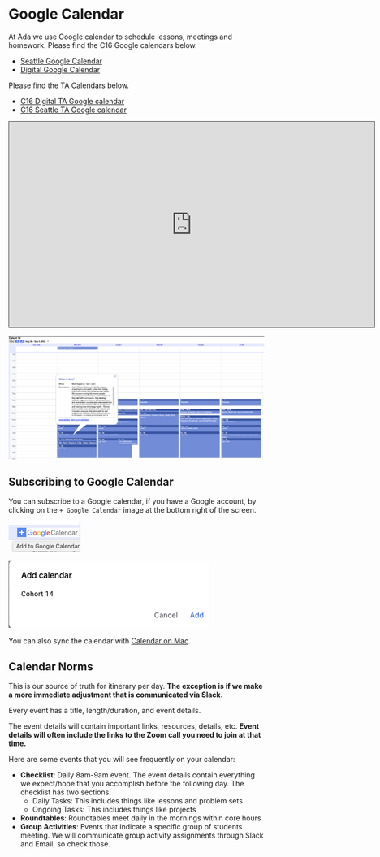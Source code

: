 # Google Calendar

At Ada we use Google calendar to schedule lessons, meetings and homework. Please find the C16 Google calendars below.

* [Seattle Google Calendar](https://calendar.google.com/calendar/u/0?cid=Y19rZ3VxbDZ1MXVqcjB0Z3I4c2Q0b2I1Nmc4c0Bncm91cC5jYWxlbmRhci5nb29nbGUuY29t)
* [Digital Google Calendar](https://calendar.google.com/calendar/embed?src=c_5f463b1m1a0umrfmfvja8dnao8%40group.calendar.google.com&ctz=America%2FLos_Angeles)

Please find the TA Calendars below.

* [C16 Digital TA Google calendar](https://calendar.google.com/calendar/u/0?cid=Y19zYnYwbTZqNGZ0Mmt2aTN1dHBlbWpoMGVoZ0Bncm91cC5jYWxlbmRhci5nb29nbGUuY29t)
* [C16 Seattle TA Google calendar](https://calendar.google.com/calendar/u/0?cid=Y18zZmIzdmF2cjhudjNmNDd2cWVyc2psdmwzb0Bncm91cC5jYWxlbmRhci5nb29nbGUuY29t)

<iframe src="https://adaacademy.hosted.panopto.com/Panopto/Pages/Embed.aspx?id=e1469d77-e54e-414b-96a9-ac1800578b41&autoplay=false&offerviewer=true&showtitle=true&showbrand=false&start=0&interactivity=all" height="405" width="720" style="border: 1px solid #464646;" allowfullscreen allow="autoplay"></iframe>

![Calendar Image](../assets/calendar.png)

## Subscribing to Google Calendar

You can subscribe to a Google calendar, if you have a Google account, by clicking on the `+ Google Calendar` image at the bottom right of the screen.

![Subscribe link](../assets/calendar-subscribe.png)

![Add calendar Cohort 15](../assets/add-calendar.png)

You can also sync the calendar with [Calendar on Mac](https://www.howtogeek.com/tips/how-to-add-your-gmail-calendar-to-the-calendar-on-mac-os-x/).

## Calendar Norms

This is our source of truth for itinerary per day. **The exception is if we make a more immediate adjustment that is communicated via Slack.**

Every event has a title, length/duration, and event details.

The event details will contain important links, resources, details, etc. **Event details will often include the links to the Zoom call you need to join at that time.**

Here are some events that you will see frequently on your calendar:

- **Checklist**: Daily 8am-9am event. The event details contain everything we expect/hope that you accomplish before the following day. The checklist has two sections:
    - Daily Tasks: This includes things like lessons and problem sets
    - Ongoing Tasks: This includes things like projects
- **Roundtables**: Roundtables meet daily in the mornings within core hours
- **Group Activities**: Events that indicate a specific group of students meeting. We will communicate group activity assignments through Slack and Email, so check those.
